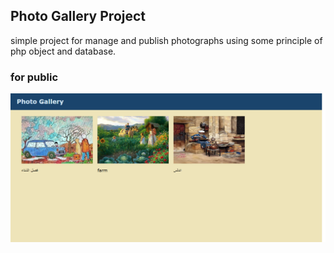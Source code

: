 
## Photo Gallery Project
simple project for manage and publish photographs using some principle of php object and database.

### for public
![image](https://github.com/davidlotfi/PHP-OOP-/blob/master/index_public.png)
